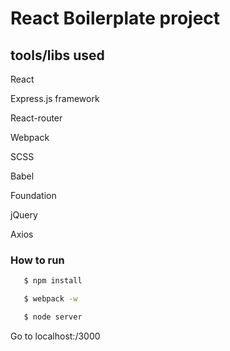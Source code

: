 # React Boilerplate project

 ## tools/libs used

React 

Express.js framework

React-router

Webpack

SCSS 

Babel

Foundation

jQuery

Axios


### How to run

```sh
   $ npm install 

   $ webpack -w

   $ node server

```
Go to localhost:/3000